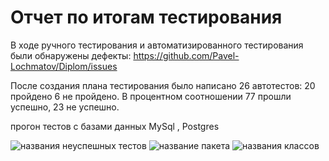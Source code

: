 # **Отчет по итогам тестирования**

В ходе ручного тестирования и автоматизированного тестирования были обнаружены дефекты: https://github.com/Pavel-Lochmatov/Diplom/issues

После создания плана тестирования было написано 26 автотестов: 20 пройдено 6 не пройдено. В процентном соотношении 77 прошли успешно, 23 не успешно.

прогон тестов с базами данных MySql , Postgres

<image src="/Diplom/blob/master/images/pic1.png" alt="названия неуспешных тестов">

<image src="/Diplom/blob/master/images/pic2.png" alt="название пакета">

<image src="/Diplom/blob/master/images/pic3.png" alt="названия классов">



